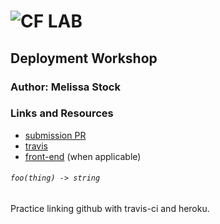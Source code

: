 ![CF](http://i.imgur.com/7v5ASc8.png) LAB
=================================================

## Deployment Workshop

### Author: Melissa Stock

### Links and Resources
* [submission PR](https://github.com/401-advancedjs/deployment-workshop/pull/1)
* [travis](https://travis-ci.com/401-advancedjs/deployment-workshop)
* [front-end](https://deploy-lab-401.herokuapp.com/) (when applicable)

###### `foo(thing) -> string`
Practice linking github with travis-ci and heroku.


